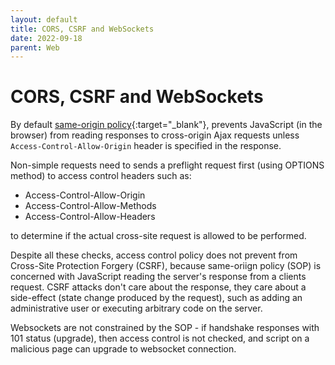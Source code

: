 ```yaml
---
layout: default
title: CORS, CSRF and WebSockets
date: 2022-09-18
parent: Web
---
```


# CORS, CSRF and WebSockets

By default [same-origin policy](https://developer.mozilla.org/en-US/docs/Web/Security/Same-origin_policy){:target="_blank"}, prevents JavaScript (in the browser) from reading responses to cross-origin Ajax requests unless `Access-Control-Allow-Origin` header is specified in the response.

Non-simple requests need to sends a preflight request first (using OPTIONS method) to access control headers such as:

* Access-Control-Allow-Origin
* Access-Control-Allow-Methods
* Access-Control-Allow-Headers

to determine if the actual cross-site request is allowed to be performed.

Despite all these checks, access control policy does not prevent from Cross-Site Protection Forgery (CSRF), because same-oriign policy (SOP) is concerned with JavaScript reading the server's response from a clients request. CSRF attacks don't care about the response, they care about a side-effect (state change produced by the request), such as adding an administrative user or executing arbitrary code on the server.

Websockets are not constrained by the SOP - if handshake responses with 101 status (upgrade), then access control is not checked, and script on a malicious page can upgrade to websocket connection.
